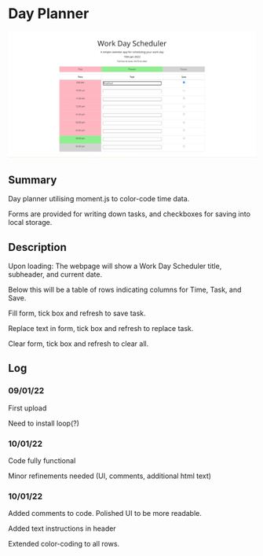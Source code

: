 # Day Planner

![](Assets\pic.jpg)

## Summary

Day planner utilising moment.js to color-code time data.

Forms are provided for writing down tasks, and checkboxes for saving into local storage. 

## Description

Upon loading: The webpage will show a Work Day Scheduler title, subheader, and current date. 

Below this will be a table of rows indicating columns for Time, Task, and Save.

Fill form, tick box and refresh to save task.

Replace text in form, tick box and refresh to replace task. 

Clear form, tick box and refresh to clear all. 



## Log

### 09/01/22
First upload

Need to install loop(?) 

### 10/01/22
Code fully functional

Minor refinements needed (UI, comments, additional html text)

### 10/01/22
Added comments to code. Polished UI to be more readable. 

Added text instructions in header

Extended color-coding to all rows. 

